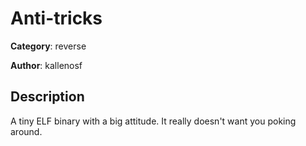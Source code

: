 # Anti-tricks


**Category**: reverse

**Author**: kallenosf

## Description

A tiny ELF binary with a big attitude. It really doesn't want you poking around.


